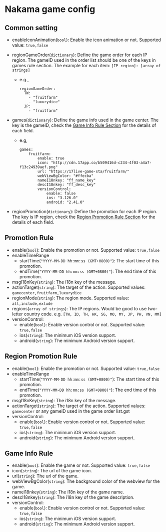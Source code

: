 # Nakama game config

## Common setting
- enableIconAnimation(`bool`): Enable the icon animation or not. Supported value: `true,false`
- regionGameOrder(`dictionary`): Define the game order for each IP region. The gameID used in the order list should be one of the keys in games rule section. The example for each item: `[IP region]: [array of strings]`
    - e.g.,
        ```
        regionGameOrder:
          TW:
            - "fruitfarm"
            - "luxurydice"
          JP:
            - "fruitfarm"
        ```

- games(`dictionary`): Define the game info used in the game center. The key is the gameID, check the [Game Info Rule Section](#Game-Info-Rule) for the details of each field.
    - e.g,
        ```
        games:
            fruitfarm:
                enable: true
                icon: "http://cdn.17app.co/b509416d-c234-4f03-a4a7-f13c24939aef.png"
                url: "https://17live-game-sta/fruitfarm/"
                webViewBgColor: "#ffecba"
                nameI18nkey: "ff_name_key"
                descI18nkey: "ff_desc_key"
                versionControl:
                    enable: false
                    ios: "3.126.0"
                    android: "2.41.0"
        ```

- regionPromotion(`dictionary`): Define the promotion for each IP region. The key is IP region, check the [Region Promotion Rule Section](#Region-Promotion-Rule) for the details of each field.


## Promotion Rule
- enable(`bool`): Enable the promotion or not. Supported value: `true,false`
- enableTimeRange
    - startTime(`"YYYY-MM-DD hh:mm:ss (GMT+0800)"`): The start time of this promotion.
    - endTime(`"YYYY-MM-DD hh:mm:ss (GMT+0800)"`): The end time of this promotion.
- msgI18nKey(`string`): The i18n key of the message.
- actionTarget(`string`): The target of the action. Supported values: `gamecenter,fruitfarm,luxurydice`
- regionMode(`string`): The region mode. Supported value: `all,include,exlude`
- regions(`array of strings`): The IP regions. Would be good to use two-letter country code. e.g. `[TW, ID, TH, HK, SG, MO, MY, JP, PH, VN, MM]`
- versionControl:
    - enable(`bool`): Enable version control or not. Supported value: `true,false`
    - ios(`string`): The minimum iOS version support.
    - android(`string`): The minimum Android version support.

## Region Promotion Rule
- enable(`bool`): Enable the promotion or not. Supported value: `true,false`
- enableTimeRange
    - startTime(`"YYYY-MM-DD hh:mm:ss (GMT+0800)"`): The start time of this promotion.
    - endTime(`"YYYY-MM-DD hh:mm:ss (GMT+0800)"`): The end time of this promotion.
- msgI18nKey(`string`): The i18n key of the message.
- actionTarget(`string`): The target of the action. Supported values: `gamecenter` or any gameID used in the game order list.gst
- versionControl:
    - enable(`bool`): Enable version control or not. Supported value: `true,false`
    - ios(`string`): The minimum iOS version support.
    - android(`string`): The minimum Android version support.

## Game Info Rule
- enable(`bool`): Enable the game or not. Supported value: `true,false`
- icon(`string`): The url of the game icon.
- url(`string`): The url of the game.
- webViewBgColor(`string`): The background color of the webview for the game.
- nameI18nkey(`string`): The i18n key of the game name.
- descI18nkey(`string`): The i18n key of the game description.
- versionControl:
    - enable(`bool`): Enable version control or not. Supported value: `true,false`
    - ios(`string`): The minimum iOS version support.
    - android(`string`): The minimum Android version support.
